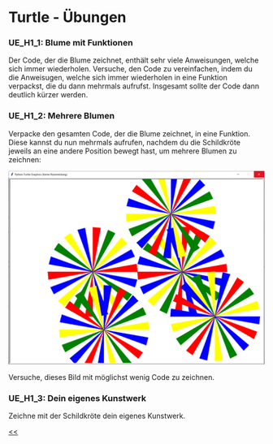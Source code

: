 # Turtle - Übungen

### UE_H1_1: Blume mit Funktionen

Der Code, der die Blume zeichnet, enthält sehr viele 
Anweisungen, welche sich immer wiederholen.
Versuche, den Code zu vereinfachen, indem du die Anweisugen, 
welche sich immer wiederholen in eine Funktion verpackst,
die du dann mehrmals aufrufst.
Insgesamt sollte der Code dann deutlich kürzer werden.

### UE_H1_2: Mehrere Blumen

Verpacke den gesamten Code, der die Blume zeichnet, in eine Funktion.
Diese kannst du nun mehrmals aufrufen, nachdem du die Schildkröte jeweils
an eine andere Position bewegt hast, um mehrere Blumen zu zeichnen:

![turtle_blumen.png](../img/6.0/turtle_blumen.png)

Versuche, dieses Bild mit möglichst wenig Code zu zeichnen.

### UE_H1_3: Dein eigenes Kunstwerk

Zeichne mit der Schildkröte dein eigenes Kunstwerk.



[<<](../skriptum/6.0_turtle.md)